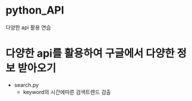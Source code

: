 # python_API
다양한 api 활용 연습

# 다양한 api를 활용하여 구글에서 다양한 정보 받아오기
* search.py
  * keyword의 시간에따른 검색트렌드 검출
